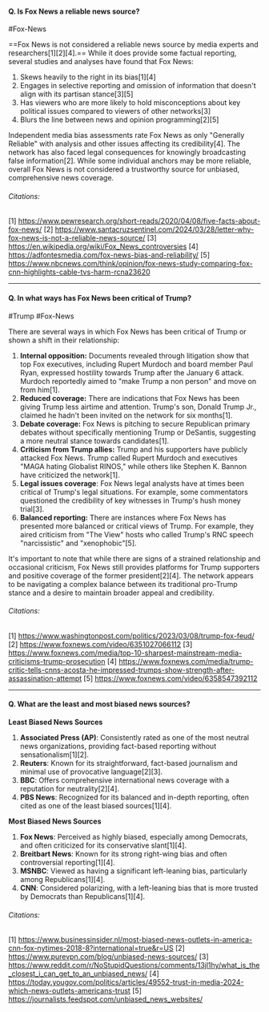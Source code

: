 #### Q. Is Fox News a reliable news source?

#Fox-News 

==Fox News is not considered a reliable news source by media experts and researchers[1][2][4].== While it does provide some factual reporting, several studies and analyses have found that Fox News:

1. Skews heavily to the right in its bias[1][4]
2. Engages in selective reporting and omission of information that doesn't align with its partisan stance[3][5]
3. Has viewers who are more likely to hold misconceptions about key political issues compared to viewers of other networks[3]
4. Blurs the line between news and opinion programming[2][5]

Independent media bias assessments rate Fox News as only "Generally Reliable" with analysis and other issues affecting its credibility[4]. The network has also faced legal consequences for knowingly broadcasting false information[2]. While some individual anchors may be more reliable, overall Fox News is not considered a trustworthy source for unbiased, comprehensive news coverage.
###### Citations:
[1] https://www.pewresearch.org/short-reads/2020/04/08/five-facts-about-fox-news/
[2] https://www.santacruzsentinel.com/2024/03/28/letter-why-fox-news-is-not-a-reliable-news-source/
[3] https://en.wikipedia.org/wiki/Fox_News_controversies
[4] https://adfontesmedia.com/fox-news-bias-and-reliability/
[5] https://www.nbcnews.com/think/opinion/fox-news-study-comparing-fox-cnn-highlights-cable-tvs-harm-rcna23620

--- 

#### Q. In what ways has Fox News been critical of Trump?

#Trump #Fox-News 

There are several ways in which Fox News has been critical of Trump or shown a shift in their relationship:

1. **Internal opposition:** Documents revealed through litigation show that top Fox executives, including Rupert Murdoch and board member Paul Ryan, expressed hostility towards Trump after the January 6 attack. Murdoch reportedly aimed to "make Trump a non person" and move on from him[1].
2. **Reduced coverage:** There are indications that Fox News has been giving Trump less airtime and attention. Trump's son, Donald Trump Jr., claimed he hadn't been invited on the network for six months[1].
3. **Debate coverage:** Fox News is pitching to secure Republican primary debates without specifically mentioning Trump or DeSantis, suggesting a more neutral stance towards candidates[1].
4. **Criticism from Trump allies:** Trump and his supporters have publicly attacked Fox News. Trump called Rupert Murdoch and executives "MAGA hating Globalist RINOS," while others like Stephen K. Bannon have criticized the network[1].
5. **Legal issues coverage**: Fox News legal analysts have at times been critical of Trump's legal situations. For example, some commentators questioned the credibility of key witnesses in Trump's hush money trial[3].
6. **Balanced reporting:** There are instances where Fox News has presented more balanced or critical views of Trump. For example, they aired criticism from "The View" hosts who called Trump's RNC speech "narcissistic" and "xenophobic"[5].

It's important to note that while there are signs of a strained relationship and occasional criticism, Fox News still provides platforms for Trump supporters and positive coverage of the former president[2][4]. The network appears to be navigating a complex balance between its traditional pro-Trump stance and a desire to maintain broader appeal and credibility.
###### Citations:
[1] https://www.washingtonpost.com/politics/2023/03/08/trump-fox-feud/
[2] https://www.foxnews.com/video/6351027066112
[3] https://www.foxnews.com/media/top-10-sharpest-mainstream-media-criticisms-trump-prosecution
[4] https://www.foxnews.com/media/trump-critic-tells-cnns-acosta-he-impressed-trumps-show-strength-after-assassination-attempt
[5] https://www.foxnews.com/video/6358547392112

---
#### Q. What are the least and most biased news sources?

**Least Biased News Sources**
1. **Associated Press (AP)**: Consistently rated as one of the most neutral news organizations, providing fact-based reporting without sensationalism[1][2].
2. **Reuters**: Known for its straightforward, fact-based journalism and minimal use of provocative language[2][3].
3. **BBC**: Offers comprehensive international news coverage with a reputation for neutrality[2][4].
4. **PBS News**: Recognized for its balanced and in-depth reporting, often cited as one of the least biased sources[1][4].

**Most Biased News Sources**
1. **Fox News**: Perceived as highly biased, especially among Democrats, and often criticized for its conservative slant[1][4].
2. **Breitbart News**: Known for its strong right-wing bias and often controversial reporting[1][4].
3. **MSNBC**: Viewed as having a significant left-leaning bias, particularly among Republicans[1][4].
4. **CNN**: Considered polarizing, with a left-leaning bias that is more trusted by Democrats than Republicans[1][4].
###### Citations:
[1] https://www.businessinsider.nl/most-biased-news-outlets-in-america-cnn-fox-nytimes-2018-8?international=true&r=US
[2] https://www.purevpn.com/blog/unbiased-news-sources/
[3] https://www.reddit.com/r/NoStupidQuestions/comments/13jl1hy/what_is_the_closest_i_can_get_to_an_unbiased_news/
[4] https://today.yougov.com/politics/articles/49552-trust-in-media-2024-which-news-outlets-americans-trust
[5] https://journalists.feedspot.com/unbiased_news_websites/

